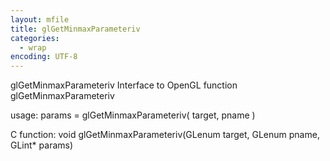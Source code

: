 ```yaml
---
layout: mfile
title: glGetMinmaxParameteriv
categories:
  - wrap
encoding: UTF-8
---
```


glGetMinmaxParameteriv  Interface to OpenGL function glGetMinmaxParameteriv

usage:  params = glGetMinmaxParameteriv( target, pname )

C function:  void glGetMinmaxParameteriv(GLenum target, GLenum pname, GLint\* params)